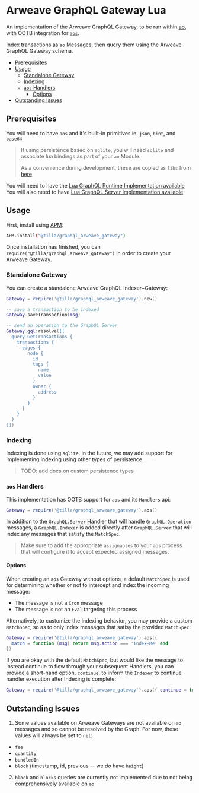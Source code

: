 # Arweave GraphQL Gateway Lua 

An implementation of the Arweave GraphQL Gateway, to be ran within
[ao](https://ao.arweave.dev), with OOTB integration for
[`aos`](https://github.com/permaweb/aos).

Index transactions as `ao` Messages, then query them using the Arweave GraphQL
Gateway schema.

<!-- toc -->

- [Prerequisites](#prerequisites)
- [Usage](#usage)
  - [Standalone Gateway](#standalone-gateway)
  - [Indexing](#indexing)
  - [`aos` Handlers](#aos-handlers)
    - [Options](#options)
- [Outstanding Issues](#outstanding-issues)

<!-- tocstop -->

## Prerequisites

You will need to have `aos` and it's built-in primitives ie. `json`, `bint`, and
`base64`

> If using persistence based on `sqlite`, you will need `sqlite` and associate
> lua bindings as part of your `ao` Module.
>
> As a convenience during development, these are copied as `libs` from
> [here](../../ao_libs)

You will need to have the
[Lua GraphQL Runtime Implementation available](../runtime) You will also need to
have [Lua GraphQL Server Implementation available](../server/)

## Usage

First, install using [APM](https://apm.betteridea.dev/):

```sh
APM.install("@tilla/graphql_arweave_gateway")
```

Once installation has finished, you can
`require("@tilla/graphql_arweave_gateway")` in order to create your Arweave
Gateway.

### Standalone Gateway

You can create a standalone Arweave GraphQL Indexer+Gateway:

```lua
Gateway = require('@tilla/graphql_arweave_gateway').new()

-- save a transaction to be indexed
Gateway.saveTransaction(msg)

-- send an operation to the GraphQL Server
Gateway.gql:resolve([[
  query GetTransactions {
    transactions {
      edges {
        node {
          id
          tags {
            name
            value
          }
          owner {
            address
          }
        }
      }
    }
  }
]])
```

### Indexing

Indexing is done using `sqlite`. In the future, we may add support for
implementing indexing using other types of persistence.

> TODO: add docs on custom persistence types

### `aos` Handlers

This implementation has OOTB support for `aos` and its `Handlers` api:

```lua
Gateway = require('@tilla/graphql_arweave_gateway').aos()
```

In addition to the [`GraphQL.Server` Handler](../server/README.md#aos-handler)
that will handle `GraphQL.Operation` messages, a `GraphQL.Indexer` is added
directly after `GraphQL.Server` that will index any messages that satisfy the
`MatchSpec`.

> Make sure to add the appropriate `assignables` to your `aos` process that will
> configure it to accept expected assigned messages.

#### Options

When creating an `aos` Gateway without options, a default `MatchSpec` is used
for determining whether or not to intercept and index the incoming message:

- The message is not a `Cron` message
- The message is not an `Eval` targeting this process

Alternatively, to customize the Indexing behavior, you may provide a custom
`MatchSpec`, so as to only index messages that satisy the provided `MatchSpec`:

```lua
Gateway = require('@tilla/graphql_arweave_gateway').aos({
  match = function (msg) return msg.Action === 'Index-Me' end
})
```

If you are okay with the default `MatchSpec`, but would like the message to
instead continue to flow through your subsequent Handlers, you can provide a
short-hand option, `continue`, to inform the `Indexer` to continue handler
execution after Indexing is complete:

```lua
Gateway = require('@tilla/graphql_arweave_gateway').aos({ continue = true })
```

## Outstanding Issues

1. Some values available on Arweave Gateways are not available on `ao` messages
   and so cannot be resolved by the Graph. For now, these values will always be
   set to `nil`:

- `fee`
- `quantity`
- `bundledIn`
- `block` (timestamp, id, previous -- we _do_ have `height`)

2. `block` and `blocks` queries are currently not implemented due to not being
   comprehensively available on `ao`
